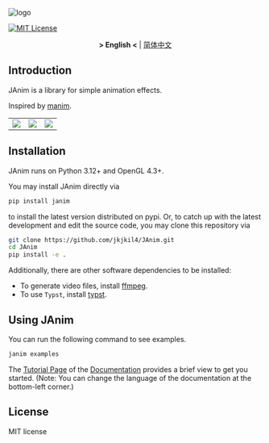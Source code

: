 ![logo](logo.png)

[![MIT License](https://img.shields.io/badge/license-MIT-blue.svg?style=flat)](http://choosealicense.com/licenses/mit/)

<div align="center">

**&gt; English &lt;** | [简体中文](README_zh_CN.md)

</div>

## Introduction
JAnim is a library for simple animation effects.

Inspired by [manim](https://github.com/3b1b/manim).

<table>
  <tr>
    <td>
      <img src="./assets/WriteExample.gif"/>
    </td>
    <td>
      <img src="./assets/TextExample.gif"/>
    </td>
    <td>
      <img src="./assets/NumberPlaneExample.gif"/>
    </td>
  </tr>
</table>

## Installation
JAnim runs on Python 3.12+ and OpenGL 4.3+.

You may install JAnim directly via
```sh
pip install janim
```
to install the latest version distributed on pypi. Or, to catch up with the latest development and edit the source code, you may clone this repository via
```sh
git clone https://github.com/jkjkil4/JAnim.git
cd JAnim
pip install -e .
```

Additionally, there are other software dependencies to be installed:
- To generate video files, install [ffmpeg](https://ffmpeg.org/).
- To use `Typst`, install [typst](https://github.com/typst/typst).


## Using JAnim

You can run the following command to see examples.
```sh
janim examples
```

The [Tutorial Page](https://janim.readthedocs.io/en/latest/tutorial/installation.html) of the [Documentation](https://janim.readthedocs.io/en/latest/index.html) provides a brief view to get you started. (Note: You can change the language of the documentation at the bottom-left corner.)

## License

MIT license
